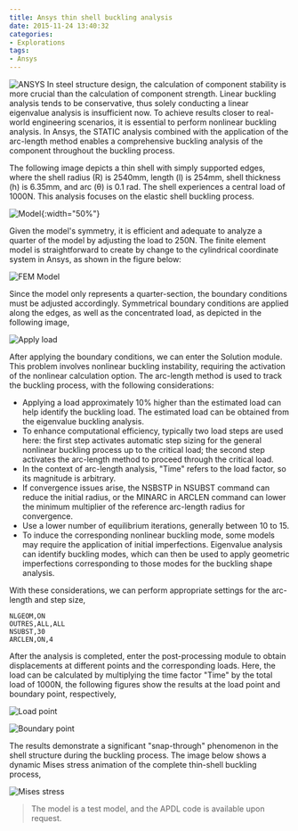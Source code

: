 ```yaml
---
title: Ansys thin shell buckling analysis
date: 2015-11-24 13:40:32
categories:
- Explorations
tags:
- Ansys
---
```


![ANSYS](/uploads/images/0000/ANSYS.jpg)
In steel structure design, the calculation of component stability is more crucial than the calculation of component strength. Linear buckling analysis tends to be conservative, thus solely conducting a linear eigenvalue analysis is insufficient now. To achieve results closer to real-world engineering scenarios, it is essential to perform nonlinear buckling analysis. In Ansys, the STATIC analysis combined with the application of the arc-length method enables a comprehensive buckling analysis of the component throughout the buckling process.

<!-- more -->

The following image depicts a thin shell with simply supported edges, where the shell radius (R) is 2540mm, length (l) is 254mm, shell thickness (h) is 6.35mm, and arc (θ) is 0.1 rad. The shell experiences a central load of 1000N. This analysis focuses on the elastic shell buckling process.

![Model](/uploads/images/2015/AnsysThinShellBuckling0.png){:width="50%"}

Given the model's symmetry, it is efficient and adequate to analyze a quarter of the model by adjusting the load to 250N. The finite element model is straightforward to create by change to the cylindrical coordinate system in Ansys, as shown in the figure below:

![FEM Model](/uploads/images/2015/AnsysThinShellBuckling2.png)

Since the model only represents a quarter-section, the boundary conditions must be adjusted accordingly. Symmetrical boundary conditions are applied along the edges, as well as the concentrated load, as depicted in the following image,

![Apply load](/uploads/images/2015/AnsysThinShellBuckling3.png)

After applying the boundary conditions, we can enter the Solution module. This problem involves nonlinear buckling instability, requiring the activation of the nonlinear calculation option. The arc-length method is used to track the buckling process, with the following considerations:

* Applying a load approximately 10% higher than the estimated load can help identify the buckling load. The estimated load can be obtained from the eigenvalue buckling analysis.
* To enhance computational efficiency, typically two load steps are used here: the first step activates automatic step sizing for the general nonlinear buckling process up to the critical load; the second step activates the arc-length method to proceed through the critical load.
* In the context of arc-length analysis, "Time" refers to the load factor, so its magnitude is arbitrary.
* If convergence issues arise, the NSBSTP in NSUBST command can reduce the initial radius, or the MINARC in ARCLEN command can lower the minimum multiplier of the reference arc-length radius for convergence.
* Use a lower number of equilibrium iterations, generally between 10 to 15.
* To induce the corresponding nonlinear buckling mode, some models may require the application of initial imperfections. Eigenvalue analysis can identify buckling modes, which can then be used to apply geometric imperfections corresponding to those modes for the buckling shape analysis.

With these considerations, we can perform appropriate settings for the arc-length and step size,

```
NLGEOM,ON
OUTRES,ALL,ALL
NSUBST,30
ARCLEN,ON,4
```

After the analysis is completed, enter the post-processing module to obtain displacements at different points and the corresponding loads. Here, the load can be calculated by multiplying the time factor "Time" by the total load of 1000N, the following figures show the results at the load point and boundary point, respectively,

![Load point](/uploads/images/2015/AnsysThinShellBuckling4.png)

![Boundary point](/uploads/images/2015/AnsysThinShellBuckling5.png)

The results demonstrate a significant "snap-through" phenomenon in the shell structure during the buckling process. The image below shows a dynamic Mises stress animation of the complete thin-shell buckling process,

![Mises stress](/uploads/images/2015/AnsysThinShellBuckling6.gif)

> The model is a test model, and the APDL code is available upon request.
